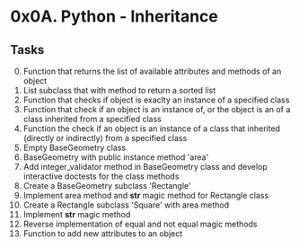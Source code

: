 # 0x0A. Python - Inheritance
## Tasks
0. Function that returns the list of available attributes and methods of an object
1. List subclass that with method to return a sorted list
2. Function that checks if object is exaclty an instance of a specified class
3. Function that check if an object is an instance of, or the object is an of a class inherited from a specified class
4. Function the check if an object is an instance of a class that inherited (directly or indirectly) from a specified class
5. Empty BaseGeometry class
6. BaseGeometry with public instance method 'area'
7. Add integer_validator method in BaseGeometry class and develop interactive doctests for the class methods
8. Create a BaseGeometry subclass 'Rectangle'
9. Implement area method and __str__ magic method for Rectangle class
10. Create a Rectangle subclass 'Square' with area method
11. Implement __str__ magic method
12. Reverse implementation of equal and not equal magic methods
13. Function to add new attributes to an object
